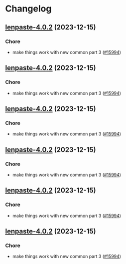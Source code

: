 # Changelog



## [lenpaste-4.0.2](https://github.com/truecharts/charts/compare/lenpaste-3.0.25...lenpaste-4.0.2) (2023-12-15)

### Chore

- make things work with new common part 3 ([#15994](https://github.com/truecharts/charts/issues/15994))
  
  


## [lenpaste-4.0.2](https://github.com/truecharts/charts/compare/lenpaste-3.0.25...lenpaste-4.0.2) (2023-12-15)

### Chore

- make things work with new common part 3 ([#15994](https://github.com/truecharts/charts/issues/15994))
  
  


## [lenpaste-4.0.2](https://github.com/truecharts/charts/compare/lenpaste-3.0.25...lenpaste-4.0.2) (2023-12-15)

### Chore

- make things work with new common part 3 ([#15994](https://github.com/truecharts/charts/issues/15994))
  
  


## [lenpaste-4.0.2](https://github.com/truecharts/charts/compare/lenpaste-3.0.25...lenpaste-4.0.2) (2023-12-15)

### Chore

- make things work with new common part 3 ([#15994](https://github.com/truecharts/charts/issues/15994))
  
  


## [lenpaste-4.0.2](https://github.com/truecharts/charts/compare/lenpaste-3.0.25...lenpaste-4.0.2) (2023-12-15)

### Chore

- make things work with new common part 3 ([#15994](https://github.com/truecharts/charts/issues/15994))
  
  


## [lenpaste-4.0.2](https://github.com/truecharts/charts/compare/lenpaste-3.0.25...lenpaste-4.0.2) (2023-12-15)

### Chore

- make things work with new common part 3 ([#15994](https://github.com/truecharts/charts/issues/15994))
  
  